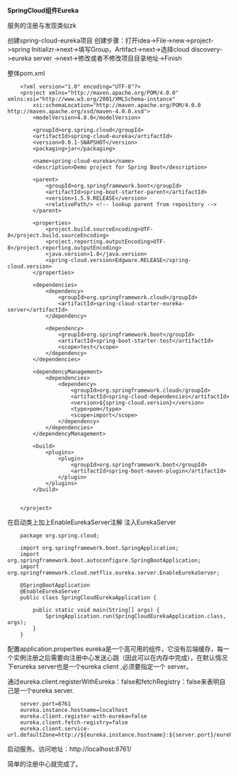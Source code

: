 **SpringCloud组件Eureka**

服务的注册与发现类似zk

创建spring-cloud-eureka项目
创建步骤：打开idea->File->new->project->spring Initializr->next->填写Group，Artifact->next->选择cloud discovery->eureka server ->next->修改或者不修改项目目录地址->Finish


整体pom.xml

		<?xml version="1.0" encoding="UTF-8"?>
		<project xmlns="http://maven.apache.org/POM/4.0.0" xmlns:xsi="http://www.w3.org/2001/XMLSchema-instance"
			xsi:schemaLocation="http://maven.apache.org/POM/4.0.0 http://maven.apache.org/xsd/maven-4.0.0.xsd">
			<modelVersion>4.0.0</modelVersion>
		
			<groupId>org.spring.cloud</groupId>
			<artifactId>spring-cloud-eureka</artifactId>
			<version>0.0.1-SNAPSHOT</version>
			<packaging>jar</packaging>
		
			<name>spring-cloud-eureka</name>
			<description>Demo project for Spring Boot</description>
		
			<parent>
				<groupId>org.springframework.boot</groupId>
				<artifactId>spring-boot-starter-parent</artifactId>
				<version>1.5.9.RELEASE</version>
				<relativePath/> <!-- lookup parent from repository -->
			</parent>
		
			<properties>
				<project.build.sourceEncoding>UTF-8</project.build.sourceEncoding>
				<project.reporting.outputEncoding>UTF-8</project.reporting.outputEncoding>
				<java.version>1.8</java.version>
				<spring-cloud.version>Edgware.RELEASE</spring-cloud.version>
			</properties>
		
			<dependencies>
				<dependency>
					<groupId>org.springframework.cloud</groupId>
					<artifactId>spring-cloud-starter-eureka-server</artifactId>
				</dependency>
		
				<dependency>
					<groupId>org.springframework.boot</groupId>
					<artifactId>spring-boot-starter-test</artifactId>
					<scope>test</scope>
				</dependency>
			</dependencies>
		
			<dependencyManagement>
				<dependencies>
					<dependency>
						<groupId>org.springframework.cloud</groupId>
						<artifactId>spring-cloud-dependencies</artifactId>
						<version>${spring-cloud.version}</version>
						<type>pom</type>
						<scope>import</scope>
					</dependency>
				</dependencies>
			</dependencyManagement>
		
			<build>
				<plugins>
					<plugin>
						<groupId>org.springframework.boot</groupId>
						<artifactId>spring-boot-maven-plugin</artifactId>
					</plugin>
				</plugins>
			</build>
		
		
		</project>


在启动类上加上EnableEurekaServer注解  注入EurekaServer

		package org.spring.cloud;
		
		import org.springframework.boot.SpringApplication;
		import org.springframework.boot.autoconfigure.SpringBootApplication;
		import org.springframework.cloud.netflix.eureka.server.EnableEurekaServer;
		
		@SpringBootApplication
		@EnableEurekaServer
		public class SpringCloudEurekaApplication {
		
			public static void main(String[] args) {
				SpringApplication.run(SpringCloudEurekaApplication.class, args);
			}
		}


配置application.properties 
eureka是一个高可用的组件，它没有后端缓存，每一个实例注册之后需要向注册中心发送心跳（因此可以在内存中完成），在默认情况下erureka server也是一个eureka client ,必须要指定一个 server。

通过eureka.client.registerWithEureka：false和fetchRegistry：false来表明自己是一个eureka server.

		server.port=8761
		eureka.instance.hostname=localhost
		eureka.client.register-with-eureka=false
		eureka.client.fetch-registry=false
		eureka.client.service-url.defaultZone=http://${eureka.instance.hostname}:${server.port}/eureka/


启动服务。访问地址：http://localhost:8761/

简单的注册中心就完成了。
